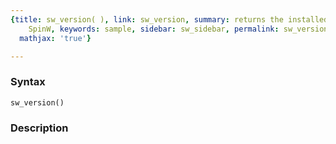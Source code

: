 ```yaml
---
{title: sw_version( ), link: sw_version, summary: returns the installed version of
    SpinW, keywords: sample, sidebar: sw_sidebar, permalink: sw_version.html, folder: swfiles,
  mathjax: 'true'}

---
```


### Syntax

`sw_version()`

### Description



